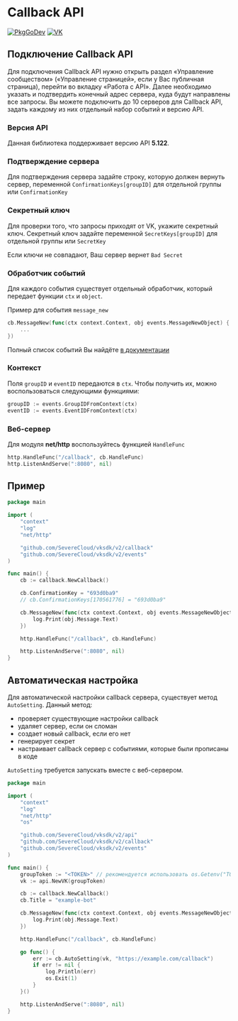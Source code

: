 # Callback API

[![PkgGoDev](https://pkg.go.dev/badge/github.com/SevereCloud/vksdk/v2/callback)](https://pkg.go.dev/github.com/SevereCloud/vksdk/v2/callback)
[![VK](https://img.shields.io/badge/developers-%234a76a8.svg?logo=VK&logoColor=white)](https://vk.com/dev/callback_api)

## Подключение Callback API

Для подключения Callback API нужно открыть раздел «Управление сообществом»
(«Управление страницей», если у Вас публичная страница), перейти во вкладку
«Работа с API».
Далее необходимо указать и подтвердить конечный адрес сервера, куда будут
направлены все запросы. Вы можете подключить до 10 серверов для Callback API,
задать каждому из них отдельный набор событий и версию API.

### Версия API

Данная библиотека поддерживает версию API **5.122**.

### Подтверждение сервера

Для подтверждения сервера задайте строку, которую должен вернуть сервер,
переменной `ConfirmationKeys[groupID]` для отдельной группы или `ConfirmationKey`

### Секретный ключ

Для проверки того, что запросы приходят от VK, укажите секретный ключ. Секретный
ключ задайте переменной `SecretKeys[groupID]` для отдельной группы или `SecretKey`

Если ключи не совпадают, Ваш сервер вернет `Bad Secret`

### Обработчик событий

Для каждого события существует отдельный обработчик, который передает функции
`ctx` и `object`.

Пример для события `message_new`

```go
cb.MessageNew(func(ctx context.Context, obj events.MessageNewObject) {
	...
})
```

Полный список событий Вы найдёте [в документации](https://vk.com/dev/groups_events)

### Контекст

Поля `groupID` и `eventID` передаются в `ctx`. Чтобы получить их, можно
воспользоваться следующими функциями:

```go
groupID := events.GroupIDFromContext(ctx)
eventID := events.EventIDFromContext(ctx)
```

### Веб-сервер

Для модуля **net/http** воспользуйтесь функцией `HandleFunc`

```go
http.HandleFunc("/callback", cb.HandleFunc)
http.ListenAndServe(":8080", nil)
```

## Пример

```go
package main

import (
	"context"
	"log"
	"net/http"

	"github.com/SevereCloud/vksdk/v2/callback"
	"github.com/SevereCloud/vksdk/v2/events"
)

func main() {
	cb := callback.NewCallback()

	cb.ConfirmationKey = "693d0ba9"
	// cb.ConfirmationKeys[170561776] = "693d0ba9"

	cb.MessageNew(func(ctx context.Context, obj events.MessageNewObject) {
		log.Print(obj.Message.Text)
	})

	http.HandleFunc("/callback", cb.HandleFunc)

	http.ListenAndServe(":8080", nil)
}
```

## Автоматическая настройка

Для автоматической настройки callback сервера, существует метод `AutoSetting`.
Данный метод:

- проверяет существующие настройки callback
- удаляет сервер, если он сломан
- создает новый callback, если его нет
- генерирует секрет
- настраивает callback сервер с событиями, которые были прописаны в коде

`AutoSetting` требуется запускать вместе с веб-сервером.

```go
package main

import (
	"context"
	"log"
	"net/http"
	"os"

	"github.com/SevereCloud/vksdk/v2/api"
	"github.com/SevereCloud/vksdk/v2/callback"
	"github.com/SevereCloud/vksdk/v2/events"
)

func main() {
	groupToken := "<TOKEN>" // рекомендуется использовать os.Getenv("TOKEN")
	vk := api.NewVK(groupToken)

	cb := callback.NewCallback()
	cb.Title = "example-bot"

	cb.MessageNew(func(ctx context.Context, obj events.MessageNewObject) {
		log.Print(obj.Message.Text)
	})

	http.HandleFunc("/callback", cb.HandleFunc)

	go func() {
		err := cb.AutoSetting(vk, "https://example.com/callback")
		if err != nil {
			log.Println(err)
			os.Exit(1)
		}
	}()

	http.ListenAndServe(":8080", nil)
}
```
